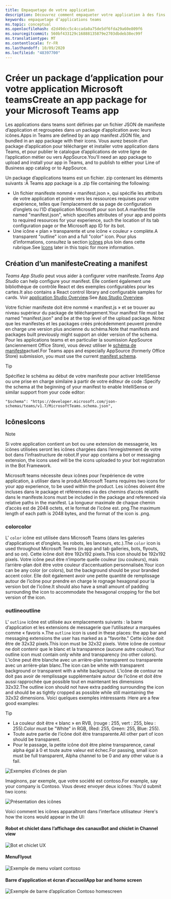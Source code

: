 ```yaml
---
title: Empaquetage de votre application
description: Découvrez comment empaqueter votre application à des fins de test, de chargement et de publication dans Microsoft teams
keywords: empaquetage d’applications teams
ms.topic: conceptual
ms.openlocfilehash: d2d49dcc5c4ccada0a75de5df6fda29a60e809f6
ms.sourcegitcommit: 560bf433129c16888135879e2703dbdeb38ec99f
ms.translationtype: MT
ms.contentlocale: fr-FR
ms.lasthandoff: 10/09/2020
ms.locfileid: "48397700"
---
```

# <a name="create-an-app-package-for-your-microsoft-teams-app"></a><span data-ttu-id="d765d-104">Créer un package d’application pour votre application Microsoft teams</span><span class="sxs-lookup"><span data-stu-id="d765d-104">Create an app package for your Microsoft Teams app</span></span>

<span data-ttu-id="d765d-105">Les applications dans teams sont définies par un fichier JSON de manifeste d’application et regroupées dans un package d’application avec leurs icônes.</span><span class="sxs-lookup"><span data-stu-id="d765d-105">Apps in Teams are defined by an app manifest JSON file, and bundled in an app package with their icons.</span></span> <span data-ttu-id="d765d-106">Vous aurez besoin d’un package d’application pour télécharger et installer votre application dans Teams, et pour publier le catalogue d’applications de votre ligne de l’application métier ou vers AppSource.</span><span class="sxs-lookup"><span data-stu-id="d765d-106">You'll need an app package to upload and install your app in Teams, and to publish to either your Line of Business app catalog or to AppSource.</span></span>

<span data-ttu-id="d765d-107">Un package d’applications teams est un fichier. zip contenant les éléments suivants :</span><span class="sxs-lookup"><span data-stu-id="d765d-107">A Teams app package is a .zip file containing the following:</span></span>

* <span data-ttu-id="d765d-108">Un fichier manifeste nommé « manifest.json », qui spécifie les attributs de votre application et pointe vers les ressources requises pour votre expérience, telles que l’emplacement de sa page de configuration d’onglets ou l’ID d’application Microsoft pour son bot.</span><span class="sxs-lookup"><span data-stu-id="d765d-108">A manifest file named "manifest.json", which specifies attributes of your app and points to required resources for your experience, such the location of its tab configuration page or the Microsoft app ID for its bot.</span></span>
* <span data-ttu-id="d765d-109">Une icône « plan » transparente et une icône « couleur » complète.</span><span class="sxs-lookup"><span data-stu-id="d765d-109">A transparent "outline" icon and a full "color" icon.</span></span> <span data-ttu-id="d765d-110">Pour plus d’informations, consultez la section [icônes](#icons) plus loin dans cette rubrique.</span><span class="sxs-lookup"><span data-stu-id="d765d-110">See [Icons](#icons) later in this topic for more information.</span></span>

## <a name="creating-a-manifest"></a><span data-ttu-id="d765d-111">Création d’un manifeste</span><span class="sxs-lookup"><span data-stu-id="d765d-111">Creating a manifest</span></span>

<span data-ttu-id="d765d-112">*Teams App Studio* peut vous aider à configurer votre manifeste.</span><span class="sxs-lookup"><span data-stu-id="d765d-112">*Teams App Studio* can help configure your manifest.</span></span> <span data-ttu-id="d765d-113">Elle contient également une bibliothèque de contrôle React et des exemples configurables pour les cartes.</span><span class="sxs-lookup"><span data-stu-id="d765d-113">It also contains a React control library and configurable samples for cards.</span></span> <span data-ttu-id="d765d-114">Voir [application Studio Overview](~/concepts/build-and-test/app-studio-overview.md).</span><span class="sxs-lookup"><span data-stu-id="d765d-114">See [App Studio Overview](~/concepts/build-and-test/app-studio-overview.md).</span></span>

<span data-ttu-id="d765d-115">Votre fichier manifeste doit être nommé « manifest.js » et se trouver au niveau supérieur du package de téléchargement.</span><span class="sxs-lookup"><span data-stu-id="d765d-115">Your manifest file must be named "manifest.json" and be at the top level of the upload package.</span></span> <span data-ttu-id="d765d-116">Notez que les manifestes et les packages créés précédemment peuvent prendre en charge une version plus ancienne du schéma.</span><span class="sxs-lookup"><span data-stu-id="d765d-116">Note that manifests and packages built previously might support an older version of the schema.</span></span> <span data-ttu-id="d765d-117">Pour les applications teams et en particulier la soumission AppSource (anciennement Office Store), vous devez utiliser le [schéma de manifeste](~/resources/schema/manifest-schema.md)actuel.</span><span class="sxs-lookup"><span data-stu-id="d765d-117">For Teams apps and especially AppSource (formerly Office Store) submission, you must use the current [manifest schema](~/resources/schema/manifest-schema.md).</span></span>

> [!TIP]
> <span data-ttu-id="d765d-118">Spécifiez le schéma au début de votre manifeste pour activer IntelliSense ou une prise en charge similaire à partir de votre éditeur de code :</span><span class="sxs-lookup"><span data-stu-id="d765d-118">Specify the schema at the beginning of your manifest to enable IntelliSense or similar support from your code editor:</span></span>
>
> `"$schema": "https://developer.microsoft.com/json-schemas/teams/v1.7/MicrosoftTeams.schema.json",`

## <a name="icons"></a><span data-ttu-id="d765d-119">Icônes</span><span class="sxs-lookup"><span data-stu-id="d765d-119">Icons</span></span>

> [!Note]
> <span data-ttu-id="d765d-120">Si votre application contient un bot ou une extension de messagerie, les icônes utilisées seront les icônes chargées dans l’enregistrement de votre bot dans l’infrastructure de robot.</span><span class="sxs-lookup"><span data-stu-id="d765d-120">If your app contains a bot or messaging extension, the icons used will be the icons uploaded to your bot registration in the Bot Framework.</span></span>

<span data-ttu-id="d765d-121">Microsoft teams nécessite deux icônes pour l’expérience de votre application, à utiliser dans le produit.</span><span class="sxs-lookup"><span data-stu-id="d765d-121">Microsoft Teams requires two icons for your app experience, to be used within the product.</span></span> <span data-ttu-id="d765d-122">Les icônes doivent être incluses dans le package et référencées via des chemins d’accès relatifs dans le manifeste.</span><span class="sxs-lookup"><span data-stu-id="d765d-122">Icons must be included in the package and referenced via relative paths in the manifest.</span></span> <span data-ttu-id="d765d-123">La longueur maximale de chaque chemin d’accès est de 2048 octets, et le format de l’icône est. png.</span><span class="sxs-lookup"><span data-stu-id="d765d-123">The maximum length of each path is 2048 bytes, and the format of the icon is .png.</span></span>

### <a name="color"></a><span data-ttu-id="d765d-124">color</span><span class="sxs-lookup"><span data-stu-id="d765d-124">color</span></span>

<span data-ttu-id="d765d-125">L' `color` icône est utilisée dans Microsoft Teams (dans les galeries d’applications et d’onglets, les robots, les lanceurs, etc.).</span><span class="sxs-lookup"><span data-stu-id="d765d-125">The `color` icon is used throughout Microsoft Teams (in app and tab galleries, bots, flyouts, and so on).</span></span> <span data-ttu-id="d765d-126">Cette icône doit être 192x192 pixels.</span><span class="sxs-lookup"><span data-stu-id="d765d-126">This icon should be 192x192 pixels.</span></span> <span data-ttu-id="d765d-127">Votre icône peut être n’importe quelle couleur (ou couleurs), mais l’arrière-plan doit être votre couleur d’accentuation personnalisée.</span><span class="sxs-lookup"><span data-stu-id="d765d-127">Your icon can be any color (or colors), but the background should be your branded accent color.</span></span> <span data-ttu-id="d765d-128">Elle doit également avoir une petite quantité de remplissage autour de l’icône pour prendre en charge le rognage hexagonal pour la version bot de l’icône.</span><span class="sxs-lookup"><span data-stu-id="d765d-128">It should also have a small amount of padding surrounding the icon to accommodate the hexagonal cropping for the bot version of the icon.</span></span>

### <a name="outline"></a><span data-ttu-id="d765d-129">outline</span><span class="sxs-lookup"><span data-stu-id="d765d-129">outline</span></span>

<span data-ttu-id="d765d-130">L' `outline` icône est utilisée aux emplacements suivants : la barre d’application et les extensions de messagerie que l’utilisateur a marquées comme « favoris ».</span><span class="sxs-lookup"><span data-stu-id="d765d-130">The `outline` icon is used in these places: the app bar and messaging extensions the user has marked as a "favorite."</span></span> <span data-ttu-id="d765d-131">Cette icône doit être de 32x32 pixels.</span><span class="sxs-lookup"><span data-stu-id="d765d-131">This icon must be 32x32 pixels.</span></span> <span data-ttu-id="d765d-132">Votre icône de contour ne doit contenir que le blanc et la transparence (aucune autre couleur).</span><span class="sxs-lookup"><span data-stu-id="d765d-132">Your outline icon must contain only white and transparency (no other colors).</span></span> <span data-ttu-id="d765d-133">L’icône peut être blanche avec un arrière-plan transparent ou transparente avec un arrière-plan blanc.</span><span class="sxs-lookup"><span data-stu-id="d765d-133">The icon can be white with transparent background or transparent with a white background.</span></span> <span data-ttu-id="d765d-134">L’icône de contour ne doit pas avoir de remplissage supplémentaire autour de l’icône et doit être aussi rapprochée que possible tout en maintenant les dimensions 32x32.</span><span class="sxs-lookup"><span data-stu-id="d765d-134">The outline icon should not have extra padding surrounding the icon and should be as tightly cropped as possible while still maintaining the 32x32 dimensions.</span></span> <span data-ttu-id="d765d-135">Voici quelques exemples intéressants :</span><span class="sxs-lookup"><span data-stu-id="d765d-135">Here are a few good examples:</span></span>

> [!TIP]
>  * <span data-ttu-id="d765d-136">La couleur doit être « blanc » en RVB, (rouge : 255, vert : 255, bleu : 255).</span><span class="sxs-lookup"><span data-stu-id="d765d-136">Color must be "White" in RGB, (Red: 255, Green: 255, Blue: 255).</span></span>
>  * <span data-ttu-id="d765d-137">Toute autre partie de l’icône doit être transparente.</span><span class="sxs-lookup"><span data-stu-id="d765d-137">All other part of icon should be transparent.</span></span>
>  * <span data-ttu-id="d765d-138">Pour le passage, la petite icône doit être pleine transparence, canal alpha égal à 0 et toute autre valeur est échec.</span><span class="sxs-lookup"><span data-stu-id="d765d-138">For passing, small icon must be full transparent, Alpha channel to be 0 and any other value is a fail.</span></span>

![Exemples d’icônes de plan](~/assets/images/icons/sample20x20s.png)

<span data-ttu-id="d765d-140">Imaginons, par exemple, que votre société est contoso.</span><span class="sxs-lookup"><span data-stu-id="d765d-140">For example, say your company is Contoso.</span></span> <span data-ttu-id="d765d-141">Vous devez envoyer deux icônes :</span><span class="sxs-lookup"><span data-stu-id="d765d-141">You'd submit two icons:</span></span>

![Présentation des icônes](~/assets/images/framework/framework_submit_icon.png)

<span data-ttu-id="d765d-143">Voici comment les icônes apparaîtront dans l’interface utilisateur :</span><span class="sxs-lookup"><span data-stu-id="d765d-143">Here's how the icons would appear in the UI:</span></span>

#### <a name="bot-and-chiclet-in-channel-view"></a><span data-ttu-id="d765d-144">Robot et chiclet dans l’affichage des canaux</span><span class="sxs-lookup"><span data-stu-id="d765d-144">Bot and chiclet in Channel view</span></span>

![Bot et chiclet UX](~/assets/images/icons/botandchiclet.png)

#### <a name="flyout"></a><span data-ttu-id="d765d-146">Menu</span><span class="sxs-lookup"><span data-stu-id="d765d-146">Flyout</span></span>

![Exemple de menu volant contoso](~/assets/images/icons/flyout.png)

#### <a name="app-bar-and-home-screen"></a><span data-ttu-id="d765d-148">Barre d’application et écran d’accueil</span><span class="sxs-lookup"><span data-stu-id="d765d-148">App bar and home screen</span></span>

![Exemple de barre d’application Contoso homescreen](~/assets/images/icons/appbarhomescreen.png)
